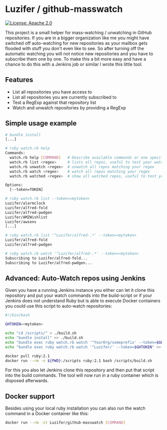 # Luzifer / github-masswatch

[![License: Apache 2.0](http://badge.luzifer.io/v1/badge?color=5d79b5&title=license&text=Apache%202.0)](LICENSE)

This project is a small helper for mass-watching / unwatching in GitHub repositories. If you are in a bigger organization like me you might have switched off auto-watching for new repositories as your mailbox gets flooded with stuff you don't even like to see. So after turning off the automatic watching you will not notice new repositories and you have to subscribe them one by one. To make this a bit more easy and have a chance to do this with a Jenkins job or similar I wrote this little tool.

## Features

- List all repositories you have access to
- List all repositories you are currently subscribed to
- Test a RegExp against that repository list
- Watch and unwatch repositories by providing a RegExp

## Simple usage example

```bash
# bundle install
[...]

# ruby watch.rb help
Commands:
  watch.rb help [COMMAND]   # Describe available commands or one specific command
  watch.rb list <regex>     # lists all repos, useful to test your watch regex
  watch.rb unwatch <regex>  # unwatch all repos matching your regex
  watch.rb watch <regex>    # watch all repos matching your regex
  watch.rb watched <regex>  # show all watched repos, useful to test your unwatch regex

Options:
  [--token=TOKEN]

# ruby watch.rb list --token=<mytoken>
Luzifer/alarmclock
Luzifer/alfred-fold
Luzifer/alfred-pwdgen
Luzifer/AMZWishlist
Luzifer/awsenv
[...]

# ruby watch.rb list '^Luzifer/alfred-.*' --token=<mytoken>
Luzifer/alfred-fold
Luzifer/alfred-pwdgen

# ruby watch.rb watch '^Luzifer/alfred-.*' --token=<mytoken>
Subscribing to Luzifer/alfred-fold...
Subscribing to Luzifer/alfred-pwdgen...
```

## Advanced: Auto-Watch repos using Jenkins

Given you have a running Jenkins instance you either can let it clone this repository and put your watch commands into the build-script or if your Jenkins does not understand Ruby but is able to execute Docker containers you could use this script to auto-watch repositories:

```bash
#!/bin/bash

GHTOKEN=<mytoken>

echo "cd /scripts/" > ./build.sh
echo "bundle install" >> ./build.sh
echo "bundle exec ruby watch.rb watch '^YourOrg/someprefix' --token=$GHTOKEN" >> ./build.sh
echo "bundle exec ruby watch.rb watch '^Luzifer/' --token=$GHTOKEN" >> ./build.sh

docker pull ruby:2.1
docker run --rm -v ${PWD}:/scripts ruby:2.1 bash /scripts/build.sh
```

For this you also let Jenkins clone this repository and then put that script into the build commands. The tool will now run in a ruby container which is disposed afterwards.

## Docker support

Besides using your local ruby installation you can also run the watch command in
a Docker container like this:
```bash
docker run --rm -it Luzifer/github-masswatch [COMMAND]
```
